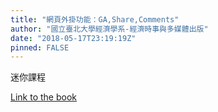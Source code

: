 ```yaml
---
title: "網頁外掛功能：GA,Share,Comments"
author: "國立臺北大學經濟學系-經濟時事與多媒體出版"
date: "2018-05-17T23:19:19Z"
pinned: FALSE
---
```


迷你課程

[Link to the book](https://bookdown.org/tpemartin/minicourse-webplugins/)
